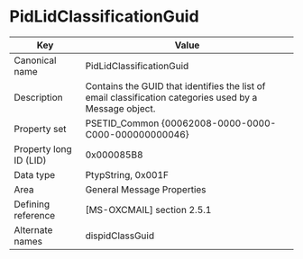 # PidLidClassificationGuid

| Key | Value |
|---|---|
| Canonical name | PidLidClassificationGuid |
| Description | Contains the GUID that identifies the list of email classification categories used by a Message object. |
| Property set | PSETID_Common {00062008-0000-0000-C000-000000000046} |
| Property long ID (LID) | 0x000085B8 |
| Data type | PtypString, 0x001F |
| Area | General Message Properties |
| Defining reference | [MS-OXCMAIL] section 2.5.1 |
| Alternate names | dispidClassGuid |
